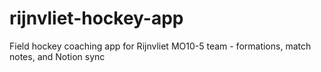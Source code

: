# rijnvliet-hockey-app
Field hockey coaching app for Rijnvliet MO10-5 team - formations, match notes, and Notion sync
